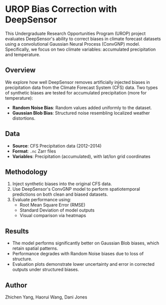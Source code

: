 # UROP Bias Correction with DeepSensor

This Undergraduate Research Opportunities Program (UROP) project evaluates DeepSensor's ability to correct biases in climate forecast datasets using a convolutional Gaussian Neural Process (ConvGNP) model. Specifically, we focus on two climate variables: accumulated precipitation and temperature.

## Overview

We explore how well DeepSensor removes artificially injected biases in precipitation data from the Climate Forecast System (CFS) data. Two types of synthetic biases are tested for accumulated precipitation (more for temperature):
- **Random Noise Bias**: Random values added uniformly to the dataset.
- **Gaussian Blob Bias**: Structured noise resembling localized weather distortions.

## Data

- **Source**: CFS Precipitation data (2012–2014)
- **Format**: `.nc` Zarr files
- **Variables**: Precipitation (accumulated), with lat/lon grid coordinates

## Methodology

1. Inject synthetic biases into the original CFS data.
2. Use DeepSensor's ConvGNP model to perform spatiotemporal predictions on both clean and biased datasets.
3. Evaluate performance using:
   - Root Mean Square Error (RMSE)
   - Standard Deviation of model outputs
   - Visual comparison via heatmaps

## Results

- The model performs significantly better on Gaussian Blob biases, which retain spatial patterns.
- Performance degrades with Random Noise biases due to loss of structure.
- Evaluation plots demonstrate lower uncertainty and error in corrected outputs under structured biases.

## Author
Zhichen Yang, Haorui Wang, Dani Jones
